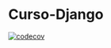 # Curso-Django

[![codecov](https://codecov.io/gh/MarqueaneSouza/libpythonpytools/branch/main/graph/badge.svg?token=XCR68CJ347)](https://codecov.io/gh/MarqueaneSouza/libpythonpytools)
